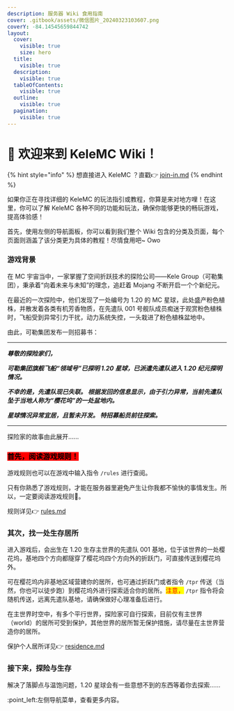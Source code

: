 ```yaml
---
description: 服务器 Wiki 食用指南
cover: .gitbook/assets/微信图片_20240323103607.png
coverY: -84.14545659844742
layout:
  cover:
    visible: true
    size: hero
  title:
    visible: true
  description:
    visible: true
  tableOfContents:
    visible: true
  outline:
    visible: true
  pagination:
    visible: true
---
```


# 👋 欢迎来到 KeleMC Wiki！

{% hint style="info" %}
想直接进入 KeleMC ？直戳👉  [join-in.md](start-guiding/join-in.md "mention")&#x20;
{% endhint %}

如果你正在寻找详细的 KeleMC 的玩法指引或教程，你算是来对地方哩！在这里，你可以了解 KeleMC 各种不同的功能和玩法，确保你能够更快的畅玩游戏，提高体验感！&#x20;

首先，使用左侧的导航面板，你可以看到我们整个 Wiki 包含的分类及页面，每个页面则涵盖了该分类更为具体的教程！尽情食用吧\~ Owo

### 游戏背景

在 MC 宇宙当中，一家掌握了空间折跃技术的探险公司——Kele Group（可勒集团），秉承着“向着未来与未知”的理念，追赶着 Mojang 不断开启一个个新纪元。

在最近的一次探险中，他们发现了一处编号为 1.20 的 MC 星球，此处盛产粉色植株，并散发着各类有机芳香物质，在先遣队 001 号舰队成员痴迷于观赏粉色植株时，飞船受到异常引力干扰，动力系统失控，一头栽进了粉色植株盆地中。

由此，可勒集团发布一则招募书：

***

_**尊敬的探险家们，**_

_**可勒集团旗舰飞船“领域号”已探明 1.20 星球，已派遣先遣队进入 1.20 纪元探明情况。**_

&#x20;_**不幸的是，先遣队现已失联。 根据发回的信息显示，由于引力异常，当前先遣队坠于当地人称为“樱花坞”的一处盆地内。**_

_**星球情况异常宜居，且暂未开发。 特招募船员前往探索。**_

***

探险家的故事由此展开......

### <mark style="background-color:red;">首先，阅读游戏规则！</mark>

游戏规则也可以在游戏中输入指令 `/rules` 进行查阅。

只有你熟悉了游戏规则，才能在服务器里避免产生让你我都不愉快的事情发生。所以，一定要阅读游戏规则👀。

规则详见👉 [rules.md](start-guiding/rules.md "mention")

### 其次，找一处生存居所

进入游戏后，会出生在 1.20 生存主世界的先遣队 001 基地，位于该世界的一处樱花坞，基地四个方向都隧穿了樱花坞四个方向外的折跃门，可直接传送到樱花坞外。&#x20;

可在樱花坞内非基地区域营建你的居所，也可通过折跃门或者指令 `/tpr` 传送（当然，你也可以徒步跑）到樱花坞外进行探索适合你的居所。<mark style="color:red;">注意，</mark> `/tpr` 指令将会随机传送，远离先遣队基地，请确保做好心理准备后进行。

在主世界时空中，有多个平行世界，探险家可自行探索，目前仅有主世界（world）的居所可受到保护，其他世界的居所暂无保护措施，请尽量在主世界营造你的居所。

保护个人居所详见👉 [residence.md](basic/residence.md "mention")

### 接下来，探险与生存

解决了落脚点与温饱问题，1.20 星球会有一些意想不到的东西等着你去探索......

:point\_left:左侧导航菜单，查看更多内容。

